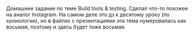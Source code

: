 Домашнее задание по теме Build tools & testing.
Сделал что-то похожее на аналог Instagram.
На самом деле это дз к десятому уроку (по хронологии), но в файлах с презентациями эта тема нумеровалась как восьмая, поэтому и здесь будет тоже восьмая.